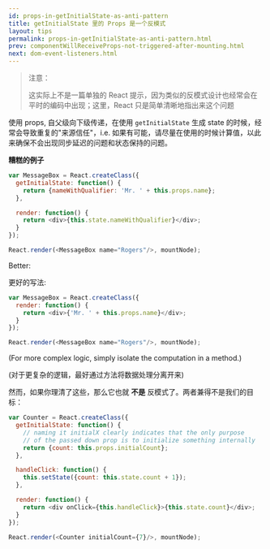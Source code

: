 ```yaml
---
id: props-in-getInitialState-as-anti-pattern
title: getInitialState 里的 Props 是一个反模式
layout: tips
permalink: props-in-getInitialState-as-anti-pattern.html
prev: componentWillReceiveProps-not-triggered-after-mounting.html
next: dom-event-listeners.html
---
```



> 注意：
> 
> 这实际上不是一篇单独的 React 提示，因为类似的反模式设计也经常会在平时的编码中出现；这里，React 只是简单清晰地指出来这个问题


使用 props, 自父级向下级传递，在使用 `getInitialState` 生成 state 的时候，经常会导致重复的"来源信任"，i.e. 如果有可能，请尽量在使用的时候计算值，以此来确保不会出现同步延迟的问题和状态保持的问题。

**糟糕的例子**


```js
var MessageBox = React.createClass({
  getInitialState: function() {
    return {nameWithQualifier: 'Mr. ' + this.props.name};
  },

  render: function() {
    return <div>{this.state.nameWithQualifier}</div>;
  }
});

React.render(<MessageBox name="Rogers"/>, mountNode);
```

Better:

更好的写法:

```js
var MessageBox = React.createClass({
  render: function() {
    return <div>{'Mr. ' + this.props.name}</div>;
  }
});

React.render(<MessageBox name="Rogers"/>, mountNode);
```

(For more complex logic, simply isolate the computation in a method.)

(对于更复杂的逻辑，最好通过方法将数据处理分离开来)


然而，如果你理清了这些，那么它也就 **不是** 反模式了。两者兼得不是我们的目标：

```js
var Counter = React.createClass({
  getInitialState: function() {
    // naming it initialX clearly indicates that the only purpose
    // of the passed down prop is to initialize something internally
    return {count: this.props.initialCount};
  },

  handleClick: function() {
    this.setState({count: this.state.count + 1});
  },

  render: function() {
    return <div onClick={this.handleClick}>{this.state.count}</div>;
  }
});

React.render(<Counter initialCount={7}/>, mountNode);
```

